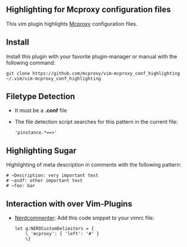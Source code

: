 ## Highlighting for Mcproxy configuration files
This vim plugin highlights [Mcproxy](https://github.com/mcproxy/mcproxy) configuration files.


## Install
Install this plugin with your favorite plugin-manager or manual with the following command:
    
    git clone https://github.com/mcproxy/vim-mcproxy_conf_highlighting  ~/.vim/vim-mcproxy_conf_highlighting


## Filetype Detection
*   It must be a **.conf** file
*   The file detection script searches for this pattern in the current file:
    
        'pinstance.*==>'

## Highlighting Sugar
Highlighting of meta description in comments with the following pattern:

    # ~Description: very important text
    # ~asdf: other important text
    # ~foo: bar

## Interaction with over Vim-Plugins
*   [Nerdcommenter](https://github.com/scrooloose/nerdcommenter):
    Add this code snippet to your vimrc file:

        let g:NERDCustomDelimiters = {
            \ 'mcproxy': { 'left': '#' }
            \}


